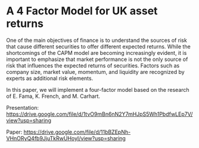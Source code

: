 # A 4 Factor Model for UK asset returns
One of the main objectives of finance is to understand the sources of risk that cause different securities to offer different expected returns. 
While the shortcomings of the CAPM model are becoming increasingly evident, it is important to emphasize that market performance is not the only source of risk that influences the expected returns of securities. Factors such as company size, market value, momentum, and liquidity are recognized by experts as additional risk elements. 

In this paper, we will implement a four-factor model based on the research of E. Fama, K. French, and M. Carhart.

Presentation: https://drive.google.com/file/d/1tvO9mBn6nN2Y7mHJpS5Wh1PbdfwLEp7V/view?usp=sharing

Paper: https://drive.google.com/file/d/11bBZEpNh-VHnORyQ4fb9JjuTkRwUHoyI/view?usp=sharing 
